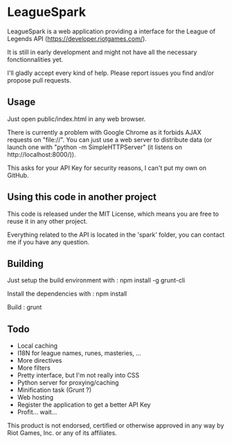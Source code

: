 LeagueSpark
========

LeagueSpark is a web application providing a interface for the League of Legends API (https://developer.riotgames.com/).

It is still in early development and might not have all the necessary fonctionnalities yet.

I'll gladly accept every kind of help. Please report issues you find and/or propose pull requests.

Usage
-----

Just open public/index.html in any web browser.

There is currently a problem with Google Chrome as it forbids AJAX requests on "file://". You can just use a web server to distribute data (or launch one with "python -m SimpleHTTPServer" (it listens on http://localhost:8000/)).

This asks for your API Key for security reasons, I can't put my own on GitHub.


Using this code in another project
----------------------------------

This code is released under the MIT License, which means you are free to reuse it in any other project.

Everything related to the API is located in the 'spark' folder, you can contact me if you have any question.


Building
--------

Just setup the build environment with :
    npm install -g grunt-cli

Install the dependencies with :
    npm install

Build :
    grunt

Todo
-------

* Local caching
* I18N for league names, runes, masteries, ...
* More directives
* More filters
* Pretty interface, but I'm not really into CSS
* Python server for proxying/caching
* Minification task (Grunt ?)
* Web hosting
* Register the application to get a better API Key
* Profit... wait...



This product is not endorsed, certified or otherwise approved in any way by Riot Games, Inc. or any of its affiliates.
